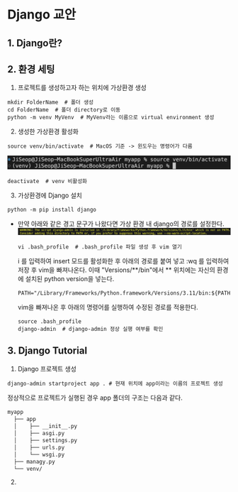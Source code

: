 # Django 교안

## 1. Django란?

## 2. 환경 세팅

1. 프로젝트를 생성하고자 하는 위치에 가상환경 생성

```shell
mkdir FolderName  # 폴더 생성
cd FolderName  # 폴더 directory로 이동
python -m venv MyVenv  # MyVenv라는 이름으로 virtual environment 생성
```

2. 생성한 가상환경 활성화

```shell
source venv/bin/activate  # MacOS 기준 -> 윈도우는 명령어가 다름
```

![venv_active](/assets/img/2_venv_activate.png)

```shell
deactivate  # venv 비활성화
```

3. 가상환경에 Django 설치

```shell
python -m pip install django
```

- 만약 아래와 같은 경고 문구가 나왔다면 가상 환경 내 django의 경로를 설정한다.
  ![django_install_error](/assets/img/2_django_install_error.png)

  ```shell
  vi .bash_profile  # .bash_profile 파일 생성 후 vim 열기
  ```

  i 를 입력하여 insert 모드를 활성화한 후 아래의 경로를 붙여 넣고 :wq 를 입력하여 저장 후 vim을 빠져나온다. 이때 "Versions/**/bin"에서 ** 위치에는 자신의 환경에 설치된 python version을 넣는다.

  ```
  PATH="/Library/Frameworks/Python.framework/Versions/3.11/bin:${PATH}"
  ```

  vim을 빠져나온 후 아래의 명령어를 실행하여 수정된 경로를 적용한다.

  ```shell
  source .bash_profile
  django-admin  # django-admin 정상 실행 여부를 확인
  ```

## 3. Django Tutorial

1. Django 프로젝트 생성

```shell
django-admin startproject app . # 현재 위치에 app이라는 이름의 프로젝트 생성
```

정상적으로 프로젝트가 실행된 경우 app 폴더의 구조는 다음과 같다.

```shell
myapp
  ├── app
  │    ├── __init__.py
  │    ├── asgi.py
  │    ├── settings.py
  │    ├── urls.py
  │    └── wsgi.py
  ├── managy.py
  └── venv/
```

2.
